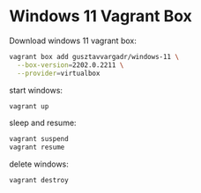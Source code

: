# Windows 11 Vagrant Box

Download windows 11 vagrant box:
```bash
vagrant box add gusztavvargadr/windows-11 \
  --box-version=2202.0.2211 \
  --provider=virtualbox
```

start windows:
```bash
vagrant up
```

sleep and resume:
```bash
vagrant suspend
vagrant resume
```

delete windows:
```bash
vagrant destroy
```
